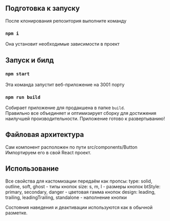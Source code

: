 ## Подготовка к запуску

После клонирования репозитория выполните команду

### `npm i`

Она установит необходимые зависимости в проект

## Запуск и билд

### `npm start`

Эта команда запустит веб-приложение на 3001 порту

### `npm run build`

Собирает приложение для продакшена в папке `build`.\
Правильно все объединяет и оптимизирует сборку для достижения наилучшей производительности.
Приложение готово к развертыванию!

## Файловая архитектура 

Сам компонент расположен по пути src/components/Button
Импортируем его в свой React проект.

## Использование

Все свойства для кастомизации передаём как пропсы:
type: solid, outline, soft, ghost - типы кнопок
size: s, m, l - размеры кнопок
btStyle: primary, secondary, danger - цветовая гамма кнопок
design: leading, trailing, leadingTrailing, standalone - наполнение кнопки

Состояния наведения и деактивации используются как в обычной разметке.
